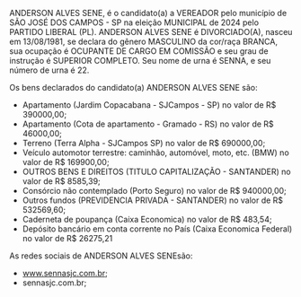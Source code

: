 ANDERSON ALVES SENE, é o candidato(a) a VEREADOR pelo município de SÃO JOSÉ DOS CAMPOS - SP na eleição MUNICIPAL de 2024 pelo PARTIDO LIBERAL (PL). ANDERSON ALVES SENE é DIVORCIADO(A), nasceu em 13/08/1981, se declara do gênero MASCULINO da cor/raça BRANCA, sua ocupação é OCUPANTE DE CARGO EM COMISSÃO e seu grau de instrução é SUPERIOR COMPLETO. Seu nome de urna é SENNA, e seu número de urna é 22.

Os bens declarados do candidato(a) ANDERSON ALVES SENE são: 
- Apartamento (Jardim Copacabana - SJCampos - SP) no valor de R$ 390000,00;
- Apartamento (Cota de apartamento - Gramado - RS) no valor de R$ 46000,00;
- Terreno (Terra Alpha - SJCampos  SP) no valor de R$ 690000,00;
- Veículo automotor terrestre: caminhão, automóvel, moto, etc. (BMW) no valor de R$ 169900,00;
- OUTROS BENS E DIREITOS (TITULO CAPITALIZAÇÃO - SANTANDER) no valor de R$ 8585,39;
- Consórcio não contemplado (Porto Seguro) no valor de R$ 940000,00;
- Outros fundos (PREVIDENCIA PRIVADA - SANTANDER) no valor de R$ 532569,60;
- Caderneta de poupança (Caixa Economica) no valor de R$ 483,54;
- Depósito bancário em conta corrente no País (Caixa Economica Federal) no valor de R$ 26275,21

As redes sociais de ANDERSON ALVES SENEsão:
- www.sennasjc.com.br;
- sennasjc.com.br;